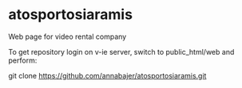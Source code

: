 # atosportosiaramis
Web page for video rental company

To get repository login on v-ie server, switch to public_html/web and perform:

git clone https://github.com/annabajer/atosportosiaramis.git
